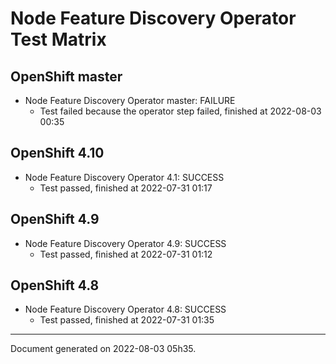 
Node Feature Discovery Operator Test Matrix
===========================================

OpenShift master
----------------



* Node Feature Discovery Operator master: FAILURE
  - Test failed because the operator step failed, finished at 2022-08-03 00:35






OpenShift 4.10
--------------



* Node Feature Discovery Operator 4.1: SUCCESS
  - Test passed, finished at 2022-07-31 01:17






OpenShift 4.9
-------------



* Node Feature Discovery Operator 4.9: SUCCESS
  - Test passed, finished at 2022-07-31 01:12






OpenShift 4.8
-------------



* Node Feature Discovery Operator 4.8: SUCCESS
  - Test passed, finished at 2022-07-31 01:35






---
Document generated on 2022-08-03 05h35.
